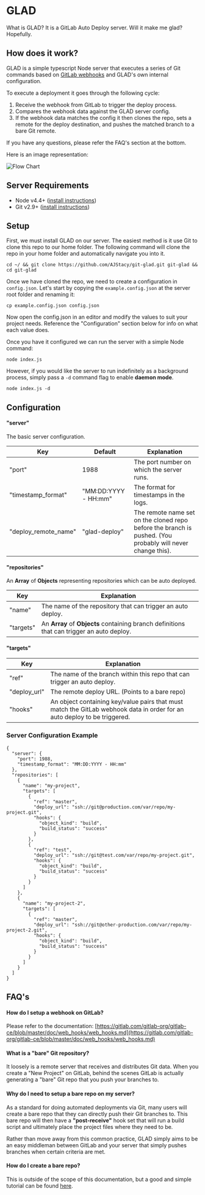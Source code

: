 # GLAD

What is GLAD? It is a GitLab Auto Deploy server. Will it make me glad? Hopefully.

## How does it work?

GLAD is a simple typescript Node server that executes a series of Git commands based on [GitLab webhooks](https://gitlab.com/gitlab-org/gitlab-ce/blob/master/doc/web_hooks/web_hooks.md) and GLAD's own internal configuration.

To execute a deployment it goes through the following cycle:

1. Receive the webhook from GitLab to trigger the deploy process.
2. Compares the webhook data against the GLAD server config.
3. If the webhook data matches the config it then clones the repo, sets a remote for the deploy destination, and pushes the matched branch to a bare Git remote.

If you have any questions, please refer the FAQ's section at the bottom.

Here is an image representation:

![Flow Chart](/images/flowchart.png)

## Server Requirements

+ Node v4.4+ ([install instructions](https://nodejs.org/en/download/package-manager/))
+ Git v2.9+ ([install instructions](https://git-scm.com/book/en/v2/Getting-Started-Installing-Git))

## Setup

First, we must install GLAD on our server. The easiest method is it use Git to clone this repo to our home folder. The following command will clone the repo in your home folder and automatically navigate you into it.

    cd ~/ && git clone https://github.com/AJStacy/git-glad.git git-glad && cd git-glad

Once we have cloned the repo, we need to create a configuration in `config.json`. Let's start by copying the `example.config.json` at the server root folder and renaming it:

    cp example.config.json config.json

Now open the config.json in an editor and modify the values to suit your project needs. Reference the "Configuration" section below for info on what each value does.

Once you have it configured we can run the server with a simple Node command:

    node index.js

However, if you would like the server to run indefinitely as a background process, simply pass a `-d` command flag to enable **daemon mode**.

    node index.js -d

## Configuration

#### "server"

The basic server configuration.

Key | Default | Explanation
--- | ------- | -----------
"port" | 1988 | The port number on which the server runs.
"timestamp_format" | "MM:DD:YYYY - HH:mm" | The format for timestamps in the logs.
"deploy_remote_name" | "glad-deploy" | The remote name set on the cloned repo before the branch is pushed. (You probably will never change this).

#### "repositories"

An **Array** of **Objects** representing repositories which can be auto deployed.

Key | Explanation
--- | -----------
"name" | The name of the repository that can trigger an auto deploy.
"targets" | An **Array** of **Objects** containing branch definitions that can trigger an auto deploy.

#### "targets"

Key | Explanation
--- | -----------
"ref" | The name of the branch within this repo that can trigger an auto deploy.
"deploy_url" | The remote deploy URL. (Points to a bare repo)
"hooks" | An object containing key/value pairs that must match the GitLab webhook data in order for an auto deploy to be triggered.

### Server Configuration Example


    {
      "server": {
        "port": 1988,
        "timestamp_format": "MM:DD:YYYY - HH:mm"
      },
      "repositories": [
        {
          "name": "my-project",
          "targets": [
            {
              "ref": "master",
              "deploy_url": "ssh://git@production.com/var/repo/my-project.git",
              "hooks": {
                "object_kind": "build",
                "build_status": "success"
              }
            },
            {
              "ref": "test",
              "deploy_url": "ssh://git@test.com/var/repo/my-project.git",
              "hooks": {
                "object_kind": "build",
                "build_status": "success"
              }
            }
          ]
        },
        {
          "name": "my-project-2",
          "targets": [
            {
              "ref": "master",
              "deploy_url": "ssh://git@other-production.com/var/repo/my-project-2.git",
              "hooks": {
                "object_kind": "build",
                "build_status": "success"
              }
            }
          ]
        }
      ]
    }

## FAQ's

#### How do I setup a webhook on GitLab?

Please refer to the documentation: [https://gitlab.com/gitlab-org/gitlab-ce/blob/master/doc/web_hooks/web_hooks.md](https://gitlab.com/gitlab-org/gitlab-ce/blob/master/doc/web_hooks/web_hooks.md)

#### What is a "bare" Git repository?

It loosely is a remote server that receives and distributes Git data. When you create a "New Project" on GitLab, behind the scenes GitLab is actually generating a "bare" Git repo that you push your branches to.

#### Why do I need to setup a bare repo on my server?

As a standard for doing automated deployments via Git, many users will create a bare repo that they can directly push their Git branches to. This bare repo will then have a **"post-receive"** hook set that will run a build script and ultimately place the project files where they need to be.

Rather than move away from this common practice, GLAD simply aims to be an easy middleman between GitLab and your server that simply pushes branches when certain criteria are met.

#### How do I create a bare repo?

This is outside of the scope of this documentation, but a good and simple tutorial can be found [here](https://ma.ttias.be/simple-git-push-workflow-deploy-code-server/).
